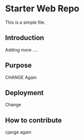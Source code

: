 # Starter Web Repo

This is a simple file.

## Introduction
Adding more ....

## Purpose
CHANGE Again

## Deployment
Change
## How to contribute
cjange again



